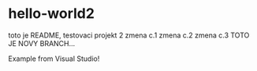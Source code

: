 # hello-world2
toto je README, testovaci projekt 2
zmena c.1
zmena c.2
zmena c.3
TOTO JE NOVY BRANCH...

Example from Visual Studio!